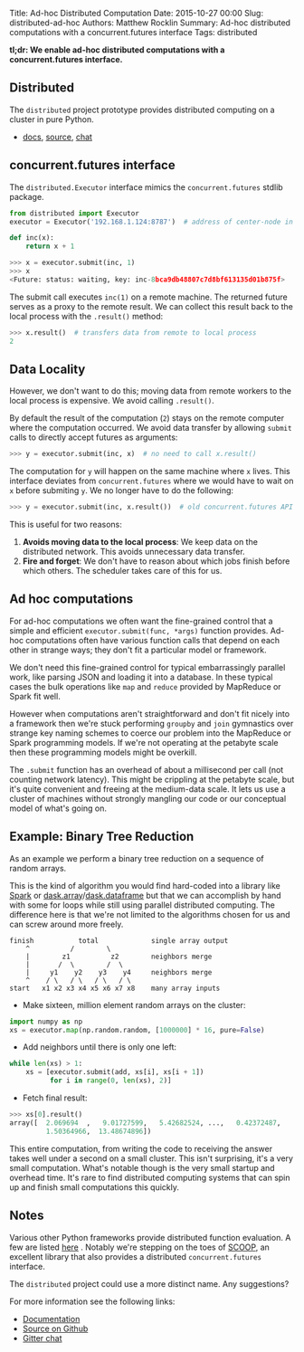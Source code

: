 Title: Ad-hoc Distributed Computation
Date: 2015-10-27 00:00
Slug: distributed-ad-hoc
Authors: Matthew Rocklin
Summary: Ad-hoc distributed computations with a concurrent.futures interface
Tags: distributed

**tl;dr: We enable ad-hoc distributed computations with a concurrent.futures
interface.**


Distributed
-----------

The `distributed` project prototype provides distributed computing on a cluster
in pure Python.

*  [docs](http://distributed.readthedocs.org/en/latest/),
   [source](http://github.com/mrocklin/distributed/),
   [chat](https://gitter.im/mrocklin/distributed)

concurrent.futures interface
------------------------------

The `distributed.Executor` interface mimics the `concurrent.futures` stdlib package.

```python
from distributed import Executor
executor = Executor('192.168.1.124:8787')  # address of center-node in cluster

def inc(x):
    return x + 1

>>> x = executor.submit(inc, 1)
>>> x
<Future: status: waiting, key: inc-8bca9db48807c7d8bf613135d01b875f>
```

The submit call executes `inc(1)` on a remote machine.  The returned future
serves as a proxy to the remote result.  We can collect this result back to the
local process with the `.result()` method:

```python
>>> x.result()  # transfers data from remote to local process
2
```


Data Locality
-------------

However, we don't want to do this; moving data from remote workers to the local
process is expensive.  We avoid calling `.result()`.

By default the result of the computation (`2`) stays on the remote computer
where the computation occurred.  We avoid data transfer by allowing `submit`
calls to directly accept futures as arguments:

```python
>>> y = executor.submit(inc, x)  # no need to call x.result()
```

The computation for `y` will happen on the same machine where `x` lives.  This
interface deviates from `concurrent.futures` where we would have to wait on `x`
before submiting `y`.  We no longer have to do the following:

```python
>>> y = executor.submit(inc, x.result())  # old concurrent.futures API
```

This is useful for two reasons:

1.  **Avoids moving data to the local process**:  We keep data on the
distributed network.  This avoids unnecessary data transfer.
2.  **Fire and forget**: We don't have to reason about which jobs finish before
which others.  The scheduler takes care of this for us.


Ad hoc computations
-------------------

For ad-hoc computations we often want the fine-grained control that a simple
and efficient `executor.submit(func, *args)` function provides.  Ad-hoc
computations often have various function calls that depend on each other in
strange ways; they don't fit a particular model or framework.

We don't need this fine-grained control for typical embarrassingly parallel
work, like parsing JSON and loading it into a database.  In these typical cases
the bulk operations like `map` and `reduce` provided by MapReduce or Spark fit
well.

However when computations aren't straightforward and don't fit nicely into a
framework then we're stuck performing `groupby` and `join` gymnastics over
strange key naming schemes to coerce our problem into the MapReduce or Spark
programming models.  If we're not operating at the petabyte scale then these
programming models might be overkill.

The `.submit` function has an overhead of about a millisecond per call (not
counting network latency).  This might be crippling at the petabyte scale, but
it's quite convenient and freeing at the medium-data scale.  It lets us use a
cluster of machines without strongly mangling our code or our conceptual model
of what's going on.


Example: Binary Tree Reduction
------------------------------

As an example we perform a binary tree reduction on a sequence of random
arrays.

This is the kind of algorithm you would find hard-coded into a library like
[Spark](http://spark.apache.org/) or
[dask.array](http://dask.pydata.org/en/latest/array.html)/[dask.dataframe](http://dask.pydata.org/en/latest/dataframe.html)
but that we can accomplish by hand with some for loops while still using
parallel distributed computing.  The difference here is that we're not limited
to the algorithms chosen for us and can screw around more freely.

    finish           total             single array output
        ^          /        \
        |        z1          z2        neighbors merge
        |       /  \        /  \
        |     y1    y2    y3    y4     neighbors merge
        ^    / \   / \   / \   / \
    start   x1 x2 x3 x4 x5 x6 x7 x8    many array inputs

*  Make sixteen, million element random arrays on the cluster:

```python
import numpy as np
xs = executor.map(np.random.random, [1000000] * 16, pure=False)
```

*  Add neighbors until there is only one left:

```python
while len(xs) > 1:
    xs = [executor.submit(add, xs[i], xs[i + 1])
          for i in range(0, len(xs), 2)]
```

*  Fetch final result:

```python
>>> xs[0].result()
array([  2.069694  ,   9.01727599,   5.42682524, ...,   0.42372487,
         1.50364966,  13.48674896])
```

This entire computation, from writing the code to receiving the answer takes
well under a second on a small cluster.  This isn't surprising, it's a very
small computation.  What's notable though is the very small startup and
overhead time.  It's rare to find distributed computing systems that can spin
up and finish small computations this quickly.

Notes
-----

Various other Python frameworks provide distributed function evaluation.  A few
are listed [here](http://distributed.readthedocs.org/en/latest/related-work.html)
.  Notably we're stepping on the toes of
[SCOOP](http://scoop.readthedocs.org/en/0.7/), an excellent library that also
provides a distributed `concurrent.futures` interface.

The `distributed` project could use a more distinct name.  Any suggestions?

For more information see the following links:

*   [Documentation](http://distributed.readthedocs.org/en/latest/)
*   [Source on Github](http://github.com/mrocklin/distributed/)
*   [Gitter chat](https://gitter.im/mrocklin/distributed)

